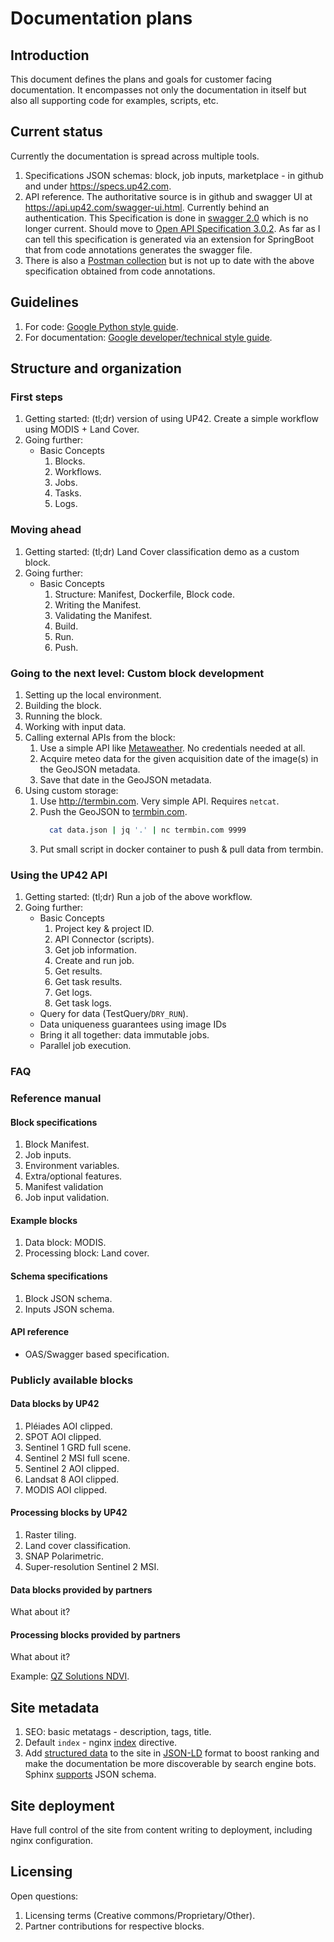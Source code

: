 # Documentation plans

## Introduction

This document defines the plans and goals for customer facing
documentation. It encompasses not only the documentation in itself but
also all supporting code for examples, scripts, etc.

## Current status

Currently the documentation is spread across multiple tools.

 1. Specifications JSON schemas: block, job inputs, marketplace - in
    github and under <https://specs.up42.com>.
 2. API reference. The authoritative source is in github and swagger
    UI at <https://api.up42.com/swagger-ui.html>. Currently behind an
    authentication. This Specification is done in 
    [swagger 2.0](https://github.com/OAI/OpenAPI-Specification/blob/master/versions/2.0.md)
    which is no longer current. Should move to
    [Open API Specification 3.0.2](https://github.com/OAI/OpenAPI-Specification/blob/master/versions/3.0.2.md).
    As far as I can tell this specification is generated via an
    extension for SpringBoot that from code annotations generates the
    swagger file. 
 3. There is also a [Postman collection](https://team-up42.postman.co/collections/5764460-35e0ab3e-f5d9-4fcf-a4ea-2e2495318b08?version=latest&workspace=cd4eb771-f5c5-4896-8511-3c9f1127bd9b)
    but is not up to date with the above specification obtained from
    code annotations.

## Guidelines

 1. For code: [Google Python style guide](https://google.github.io/styleguide/pyguide.html).
 2. For documentation: [Google developer/technical style guide](https://developers.google.com/style/).

## Structure and organization

### First steps

 1. Getting started: (tl;dr) version of using UP42. Create a simple
    workflow using MODIS + Land Cover.
 2. Going further:
    * Basic Concepts
      1. Blocks.
      2. Workflows.
      3. Jobs.
      4. Tasks.
      5. Logs.
 
### Moving ahead
 
 1. Getting started: (tl;dr) Land Cover classification demo as a
    custom block.
 2. Going further:
    * Basic Concepts
      1. Structure: Manifest, Dockerfile, Block code.
      2. Writing the Manifest.
      3. Validating the Manifest.
      4. Build.
      5. Run.
      6. Push.
      
### Going to the next level: Custom block development

 1. Setting up the local environment.
 2. Building the block.
 3. Running the block.
 4. Working with input data.
 5. Calling external APIs from the block: 
    1. Use a simple API like
       [Metaweather](https://www.metaweather.com/api/).
       No credentials needed at all. 
    2. Acquire meteo data for the given acquisition date of the image(s)
       in the GeoJSON metadata.
    3. Save that date in the GeoJSON metadata.
  6. Using custom storage:
     1. Use <http://termbin.com>. Very simple API. Requires `netcat`.
     2. Push the GeoJSON to [termbin.com](http://termbin.com).
        ```bash
          cat data.json | jq '.' | nc termbin.com 9999
        ```
     3. Put small script in docker container to push & pull data from
        termbin.

### Using the UP42 API

 1. Getting started: (tl;dr) Run a job of the above workflow.
 2. Going further:
    * Basic Concepts
      1. Project key & project ID.
      2. API Connector (scripts).
      3. Get job information.
      4. Create and run job.
      5. Get results.
      6. Get task results.
      7. Get logs.
      8. Get task logs.
    * Query for data (TestQuery/`DRY_RUN`).
    * Data uniqueness guarantees using image IDs
    * Bring it all together: data immutable jobs.
    * Parallel job execution.


### FAQ

### Reference manual

#### Block specifications

 1. Block Manifest.
 2. Job inputs.
 3. Environment variables.
 4. Extra/optional features.
 5. Manifest validation
 6. Job input validation.

#### Example blocks
 
 1. Data block: MODIS.
 2. Processing block: Land cover.
 
#### Schema specifications

 1. Block JSON schema.
 2. Inputs JSON schema.

#### API reference
 
 * OAS/Swagger based specification.
 
### Publicly available blocks

#### Data blocks by UP42
    
 1. Pléiades AOI clipped.
 2. SPOT AOI clipped.
 3. Sentinel 1 GRD full scene.
 4. Sentinel 2 MSI full scene.
 5. Sentinel 2 AOI clipped.
 6. Landsat 8 AOI clipped.
 7. MODIS AOI clipped.
 
#### Processing blocks by UP42
 
 1. Raster tiling.
 2. Land cover classification.
 3. SNAP Polarimetric.
 4. Super-resolution Sentinel 2 MSI.
 
#### Data blocks provided by partners

What about it?

#### Processing blocks provided by partners

What about it?

Example: [QZ Solutions NDVI](https://www.qzsolutions.pl/ndvi/qzsolutions-ndvi.html).

## Site metadata

 1. SEO: basic metatags - description, tags, title.
 2. Default `index` - nginx
    [index](https://nginx.org/en/docs/http/ngx_http_index_module.html#index)
    directive.
 3. Add [structured data](https://developers.google.com/search/docs/guides/intro-structured-data)
    to the site in [JSON-LD](https://json-ld.org/) format to boost
    ranking and make the documentation be more discoverable by search
    engine bots. Sphinx
    [supports](https://github.com/lnoor/sphinx-jsonschema) JSON
    schema.
 
## Site deployment

Have full control of the site from content writing to deployment,
including nginx configuration.

## Licensing

Open questions:

 1. Licensing terms (Creative commons/Proprietary/Other).
 2. Partner contributions for respective blocks.
 
